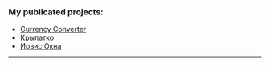 ### My publicated projects:
+ [Currency Converter][1]
+ [Крылатко][2]
+ [Ирвис Окна][3]
-----
[1]: https://arthurseredaa.github.io/currency-converter/index.html "UAH -> USD"
[2]: https://arthurseredaa.github.io/chairs-store/index.html "Buy baby chair for your kids"
[3]: https://arthurseredaa.github.io/irvis-windows/index.html "Glazing of balconies for any taste, any complexity"

